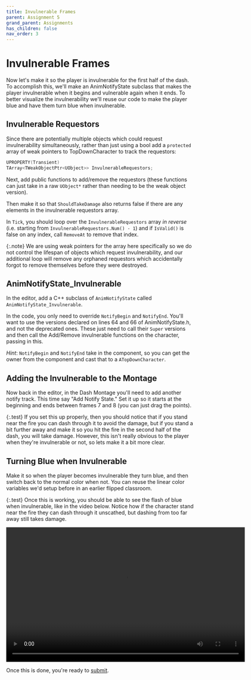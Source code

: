 ```yaml
---
title: Invulnerable Frames
parent: Assignment 5
grand_parent: Assignments
has_children: false
nav_order: 3
---
```


# Invulnerable Frames

Now let's make it so the player is invulnerable for the first half of the dash. To accomplish this, we'll make an AnimNotifyState subclass that makes the player invulnerable when it begins and vulnerable again when it ends. To better visualize the invulnerability we'll reuse our code to make the player blue and have them turn blue when invulnerable.

## Invulnerable Requestors

Since there are potentially multiple objects which could request invulnerability simultaneously, rather than just using a bool add a `protected` array of weak pointers to TopDownCharacter to track the requestors:

```c++
UPROPERTY(Transient)
TArray<TWeakObjectPtr<UObject>> InvulnerableRequestors;
```

Next,  add public functions to add/remove the requestors (these functions can just take in a raw `UObject*` rather than needing to be the weak object version).

Then make it so that `ShouldTakeDamage` also returns false if there are any elements in the invulnerable requestors array.

In `Tick`, you should loop over the `InvulnerableRequestors` array *in reverse* (i.e. starting from `InvulnerableRequestors.Num() - 1`) and if `IsValid()` is false on any index, call `RemoveAt` to remove that index.

{:.note}
We are using weak pointers for the array here specifically so we do not control the lifespan of objects which request invulnerability, and our additional loop will remove any orphaned requestors which accidentally forgot to remove themselves before they were destroyed.

## AnimNotifyState_Invulnerable

In the editor, add a C++ subclass of `AnimNotifyState` called `AnimNotifyState_Invulnerable`.

In the code, you only need to override `NotifyBegin` and `NotifyEnd`. You'll want to use the versions declared on lines 64 and 66 of AnimNotifyState.h, and not the deprecated ones. These just need to call their `Super` versions and then call the Add/Remove invulnerable functions on the character, passing in this.

_Hint_: `NotifyBegin` and `NotifyEnd` take in the component, so you can get the owner from the component and cast that to a `ATopDownCharacter`.

## Adding the Invulnerable to the Montage

Now back in the editor, in the Dash Montage you'll need to add another notify track. This time say "Add Notify State." Set it up so it starts at the beginning and ends between frames 7 and 8 (you can just drag the points).

{:.test}
If you set this up properly, then you should notice that if you stand near the fire you can dash through it to avoid the damage, but if you stand a bit further away and make it so you hit the fire in the second half of the dash, you will take damage. However, this isn't really obvious to the player when they're invulnerable or not, so lets make it a bit more clear.

## Turning Blue when Invulnerable

Make it so when the player becomes invulnerable they turn blue, and then switch back to the normal color when not. You can reuse the linear color variables we'd setup before in an earlier flipped classroom.


{:.test}
Once this is working, you should be able to see the flash of blue when invulnerable, like in the video below. Notice how if the character stand near the fire they can dash through it unscathed, but dashing from too far away still takes damage.

<video style="display:block; margin: 0 auto;" width="640" height="360" controls>
  <source src="assets/Invulnerable.mp4" type="video/mp4">
</video>

Once this is done, you're ready to [submit](05-04.html).
